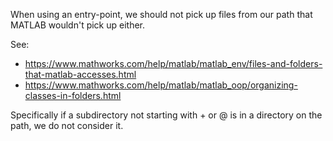 When using an entry-point, we should not pick up files from our path
that MATLAB wouldn't pick up either.

See:
* https://www.mathworks.com/help/matlab/matlab_env/files-and-folders-that-matlab-accesses.html
* https://www.mathworks.com/help/matlab/matlab_oop/organizing-classes-in-folders.html

Specifically if a subdirectory not starting with + or @ is in a
directory on the path, we do not consider it.
